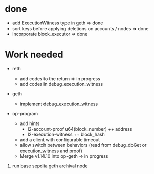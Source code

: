 # done

* add ExecutionWitness type in geth => done
* sort keys before applying deletions on accounts / nodes => done
* incorporate block_executor => done

# Work needed

* reth
  * add codes to the return => in progress
  * add codes in debug_execution_witness
* geth
  * implement debug_execution_witness
  
* op-program
  * add hints
    * l2-account-proof u64(block_number) ++ address
    * l2-execution-witness ++ block_hash
  * add a client with configurable timeout
  * allow switch between behaviors (read from debug_dbGet or execution_witness and proof)
  * Merge v1.14.10 into op-geth => in progress

1. run base sepolia geth archival node